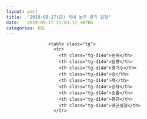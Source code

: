 ```yaml
---
layout: post
title:  "2019-09-17(금) 국내 농구 경기 일정"
date:   2019-09-17 15:03:11 +0700
categories: KBL
---
```

<style type="text/css">
                    .tg  {border-collapse:collapse;border-spacing:0;border-color:#ccc;}
                    .tg td{font-family:Arial, sans-serif;font-size:14px;padding:10px 5px;border-style:solid;border-width:1px;overflow:hidden;word-break:normal;border-color:#ccc;color:#333;background-color:#fff;}
                    .tg th{font-family:Arial, sans-serif;font-size:14px;font-weight:normal;padding:10px 5px;border-style:solid;border-width:1px;overflow:hidden;word-break:normal;border-color:#ccc;color:#333;background-color:#f0f0f0;}
                    .tg .tg-jvag{background-color:#ffffff;color:#000000;border-color:#c0c0c0;text-align:center;vertical-align:middle}
                    .tg .tg-wman{border-color:#c0c0c0;text-align:center;vertical-align:middle}
                    .tg .tg-d14o{font-weight:bold;background-color:#efefef;border-color:#c0c0c0;text-align:center;vertical-align:middle}
                    .tg .tg-qn23{color:#000000;border-color:#c0c0c0;text-align:center;vertical-align:middle}
                    .tg .tg-50j8{background-color:#ffffff;border-color:#c0c0c0;text-align:center;vertical-align:middle}
                    .tg .tg-fzdr{border-color:#c0c0c0;text-align:center;vertical-align:top}
                    .tg .tg-hnyg{background-color:#ffffff;color:#000000;border-color:#c0c0c0;text-align:center;vertical-align:top}
                    </style>
                    <table class="tg">
                      <tr>
                        <th class="tg-d14o">순위</th>
                        <th class="tg-d14o">팀명</th>
                        <th class="tg-d14o">경기수</th>
                        <th class="tg-d14o">승</th>
                        <th class="tg-d14o">패</th>
                        <th class="tg-d14o">승차</th>
                        <th class="tg-d14o">승률</th>
                        <th class="tg-d14o">평균</th>
                        <th class="tg-d14o">평균실점</th>
                      </tr>
</table>
